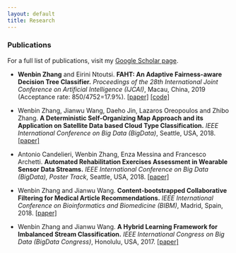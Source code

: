 ```yaml
---
layout: default
title: Research
---
```


### Publications
For a full list of publications, visit my [Google Scholar page](https://scholar.google.com/citations?hl=en&user=M802p54AAAAJ).

* <strong>Wenbin Zhang</strong> and Eirini Ntoutsi. **FAHT: An Adaptive Fairness-aware Decision Tree Classifier.** *Proceedings of the 28th International Joint Conference on Artificial Intelligence (IJCAI)*, Macau, China, 2019 (Acceptance rate: 850/4752=17.9%). [[paper]](/assets/IJCAI19.pdf) [[code]](https://github.com/vanbanTruong/FAHT) 
 

* Wenbin Zhang, Jianwu Wang, Daeho Jin, Lazaros Oreopoulos and Zhibo Zhang. **A Deterministic Self-Organizing Map Approach and its Application on Satellite Data based Cloud Type Classification.** *IEEE International Conference on Big Data (BigData)*, Seattle, USA, 2018. [[paper]](/assets/BigData18.pdf)

* Antonio Candelieri, Wenbin Zhang, Enza Messina and Francesco Archetti. **Automated Rehabilitation Exercises Assessment in Wearable Sensor Data Streams.** *IEEE International Conference on Big Data (BigData), Poster Track*, Seattle, USA, 2018. [[paper]](/assets/BigData18P.pdf)


* Wenbin Zhang and Jianwu Wang. **Content-bootstrapped Collaborative Filtering for Medical Article Recommendations.** *IEEE International Conference on Bioinformatics and Biomedicine (BIBM)*, Madrid, Spain, 2018. [[paper]](/assets/BIBM18.pdf)

* Wenbin Zhang and Jianwu Wang. **A Hybrid Learning Framework for Imbalanced Stream Classification.** *IEEE International Congress on Big Data (BigData Congress)*, Honolulu, USA, 2017. [[paper]](/assets/BigDataCongress17.pdf)





